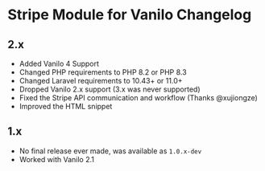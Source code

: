 # Stripe Module for Vanilo Changelog

## 2.x

- Added Vanilo 4 Support
- Changed PHP requirements to PHP 8.2 or PHP 8.3
- Changed Laravel requirements to 10.43+ or 11.0+
- Dropped Vanilo 2.x support (3.x was never supported)
- Fixed the Stripe API communication and workflow (Thanks @xujiongze)
- Improved the HTML snippet

## 1.x

- No final release ever made, was available as `1.0.x-dev`
- Worked with Vanilo 2.1